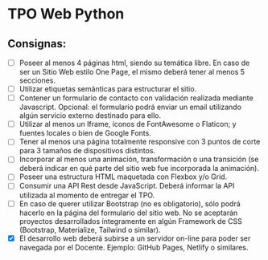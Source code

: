 # TPO Web Python

## Consignas:

- [ ] Poseer al menos 4 páginas html, siendo su temática libre. En caso de ser un Sitio
Web estilo One Page, el mismo deberá tener al menos 5 secciones.
- [ ] Utilizar etiquetas semánticas para estructurar el sitio.
- [ ] Contener un formulario de contacto con validación realizada mediante Javascript.
Opcional: el formulario podrá enviar un email utilizando algún servicio externo
destinado para ello.
- [ ] Utilizar al menos un Iframe, íconos de FontAwesome o Flaticon; y fuentes locales o
bien de Google Fonts.
- [ ] Tener al menos una página totalmente responsive con 3 puntos de corte para 3
tamaños de dispositivos distintos.
- [ ] Incorporar al menos una animación, transformación o una transición (se deberá
indicar en qué parte del sitio web fue incorporada la animación).
- [ ] Poseer una estructura HTML maquetada con Flexbox y/o Grid.
- [ ] Consumir una API Rest desde JavaScript. Deberá informar la API utilizada al
momento de entregar el TPO.
- [ ] En caso de querer utilizar Bootstrap (no es obligatorio), sólo podrá hacerlo en la
página del formulario del sitio web. No se aceptarán proyectos desarrollados
íntegramente en algún Framework de CSS (Bootstrap, Materialize, Tailwind o
similar).
- [x] El desarrollo web deberá subirse a un servidor on-line para poder ser navegada por
el Docente. Ejemplo: GitHub Pages, Netlify o similares.